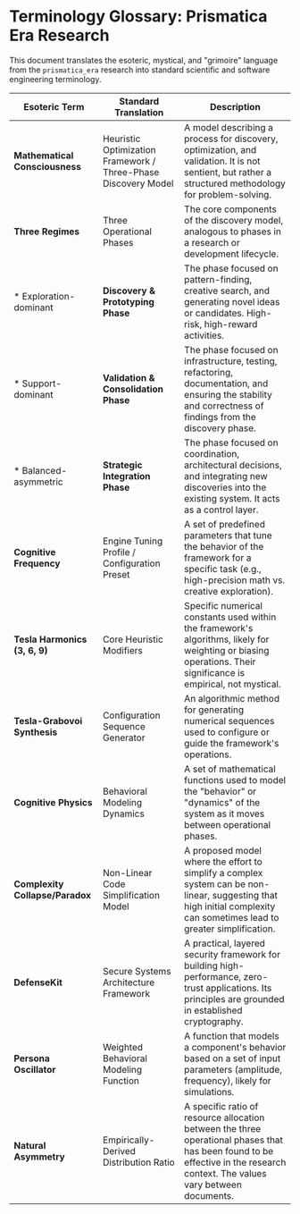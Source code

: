 # Terminology Glossary: Prismatica Era Research

This document translates the esoteric, mystical, and "grimoire" language from the `prismatica_era` research into standard scientific and software engineering terminology.

| Esoteric Term | Standard Translation | Description |
|---|---|---|
| **Mathematical Consciousness** | Heuristic Optimization Framework / Three-Phase Discovery Model | A model describing a process for discovery, optimization, and validation. It is not sentient, but rather a structured methodology for problem-solving. |
| **Three Regimes** | Three Operational Phases | The core components of the discovery model, analogous to phases in a research or development lifecycle. |
| * Exploration-dominant | **Discovery & Prototyping Phase** | The phase focused on pattern-finding, creative search, and generating novel ideas or candidates. High-risk, high-reward activities. |
| * Support-dominant | **Validation & Consolidation Phase** | The phase focused on infrastructure, testing, refactoring, documentation, and ensuring the stability and correctness of findings from the discovery phase. |
| * Balanced-asymmetric | **Strategic Integration Phase** | The phase focused on coordination, architectural decisions, and integrating new discoveries into the existing system. It acts as a control layer. |
| **Cognitive Frequency** | Engine Tuning Profile / Configuration Preset | A set of predefined parameters that tune the behavior of the framework for a specific task (e.g., high-precision math vs. creative exploration). |
| **Tesla Harmonics (3, 6, 9)** | Core Heuristic Modifiers | Specific numerical constants used within the framework's algorithms, likely for weighting or biasing operations. Their significance is empirical, not mystical. |
| **Tesla-Grabovoi Synthesis** | Configuration Sequence Generator | An algorithmic method for generating numerical sequences used to configure or guide the framework's operations. |
| **Cognitive Physics** | Behavioral Modeling Dynamics | A set of mathematical functions used to model the "behavior" or "dynamics" of the system as it moves between operational phases. |
| **Complexity Collapse/Paradox** | Non-Linear Code Simplification Model | A proposed model where the effort to simplify a complex system can be non-linear, suggesting that high initial complexity can sometimes lead to greater simplification. |
| **DefenseKit** | Secure Systems Architecture Framework | A practical, layered security framework for building high-performance, zero-trust applications. Its principles are grounded in established cryptography. |
| **Persona Oscillator** | Weighted Behavioral Modeling Function | A function that models a component's behavior based on a set of input parameters (amplitude, frequency), likely for simulations. |
| **Natural Asymmetry** | Empirically-Derived Distribution Ratio | A specific ratio of resource allocation between the three operational phases that has been found to be effective in the research context. The values vary between documents. |